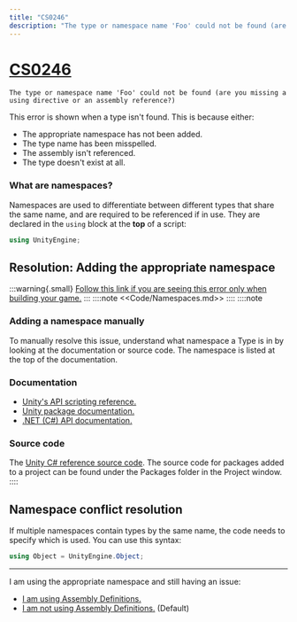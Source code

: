 ```yaml
---
title: "CS0246"
description: "The type or namespace name 'Foo' could not be found (are you missing a using directive or an assembly reference?)"
---
```

# [CS0246](https://docs.microsoft.com/en-us/dotnet/csharp/language-reference/compiler-messages/cs0246)

```
The type or namespace name 'Foo' could not be found (are you missing a using directive or an assembly reference?)
```

This error is shown when a type isn't found. This is because either:
- The appropriate namespace has not been added.
- The type name has been misspelled.
- The assembly isn't referenced.
- The type doesn't exist at all.

### What are namespaces?
Namespaces are used to differentiate between different types that share the same name, and are required to be referenced if in use.
They are declared in the `using` block at the **top** of a script:

```csharp
using UnityEngine;
```

## Resolution: Adding the appropriate namespace
:::warning{.small}
[Follow this link if you are seeing this error only when building your game.](../Building/CS0246.md)
:::
::::note
<<Code/Namespaces.md>>
::::
::::note
### Adding a namespace manually
To manually resolve this issue, understand what namespace a Type is in by looking at the documentation or source code.
The namespace is listed at the top of the documentation.
### Documentation
- [Unity's API scripting reference.](https://docs.unity3d.com/ScriptReference/)
- [Unity package documentation.](https://docs.unity3d.com/Manual/PackagesList.html)
- [.NET (C#) API documentation.](https://docs.microsoft.com/en-us/dotnet/api/)
### Source code
The [Unity C# reference source code](https://github.com/Unity-Technologies/UnityCsReference).
The source code for packages added to a project can be found under the Packages folder in the Project window.
::::

## Namespace conflict resolution
If multiple namespaces contain types by the same name, the code needs to specify which is used. You can use this syntax:
```csharp
using Object = UnityEngine.Object;
```

---
I am using the appropriate namespace and still having an issue:
- [I am using Assembly Definitions.](CS0246%20Assembly%20Definitions.md)
- [I am not using Assembly Definitions.](CS0246%20Editor%20Assemblies.md) (Default)
